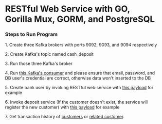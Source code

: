 <h1>RESTful Web Service with GO, Gorilla Mux, GORM, and PostgreSQL</h1>

<h3>Steps to Run Program</h3>
<p>1. Create three Kafka brokers with ports  9092, 9093, and 9094 respectively</p>
<p>2. Create Kafka's topic named cash_deposit</p>
<p>3. Run those three Kafka's broker</p>
<p>4. Run <a href="./messages/consumer/kafka-consumer.go">this Kafka's consumer</a> and please ensure that email, password, and DB user's credential are correct, otherwise data won't inserted to the DB</p> 
<p>5. Create bank user by invoking RESTful web service with <a href="./assets/Create Bank User Payload.png"> this payload</a> for example </p> 
<p>6. Invoke deposit service (If the customer doesn't exist, the service will register the new customer) with <a href="./assets/Deposit Payload.png">this payload</a> for example</p>
<p>7. Get transaction history of <a href="./assets/Transaction History of Customers Payload.png">customers</a> or <a href="./assets/Transaction History by Account Number.png">related customer</a>.</p> 
